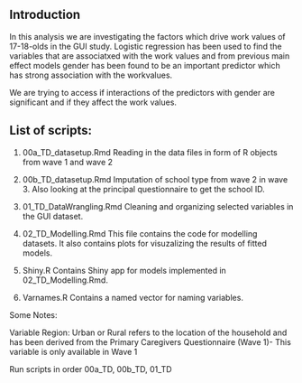 ## Introduction
In this analysis we are investigating the factors which drive work values of 17-18-olds in the GUI study. Logistic regression has been used to find the variables that are associatxed with the work values and from previous main effect models gender has been found to be an important predictor which has strong association with the workvalues. <br>

<p> We are trying to access if interactions of the predictors with gender are significant and if they affect the work values. </p>



## List of scripts:

1. 00a_TD_datasetup.Rmd 
Reading in the data files in form of R objects from wave 1 and wave 2

2. 00b_TD_datasetup.Rmd 
Imputation of school type from wave 2 in wave 3. Also looking at the principal questionnaire to get the school ID.

3. 01_TD_DataWrangling.Rmd
Cleaning and organizing selected variables in the GUI dataset.

4. 02_TD_Modelling.Rmd
This file contains the code for modelling datasets. It also contains plots for visuzalizing the results of fitted models.

5. Shiny.R
Contains Shiny app for models implemented in 02_TD_Modelling.Rmd.

6. Varnames.R 
Contains a named vector for naming variables.


Some Notes:

Variable Region: Urban or Rural refers to the location of the household and has been derived from the Primary Caregivers Questionnaire (Wave 1)- This variable is only available in Wave 1

Run scripts in order 00a_TD, 00b_TD, 01_TD
